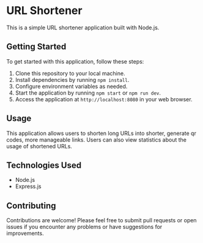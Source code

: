 # URL Shortener

This is a simple URL shortener application built with Node.js.

## Getting Started

To get started with this application, follow these steps:

1. Clone this repository to your local machine.
2. Install dependencies by running `npm install`.
3. Configure environment variables as needed.
4. Start the application by running `npm start` or `npm run dev`.
5. Access the application at `http://localhost:8080` in your web browser.

## Usage

This application allows users to shorten long URLs into shorter, generate qr codes, more manageable links. Users can also view statistics about the usage of shortened URLs.

## Technologies Used

- Node.js
- Express.js

## Contributing

Contributions are welcome! Please feel free to submit pull requests or open issues if you encounter any problems or have suggestions for improvements.
